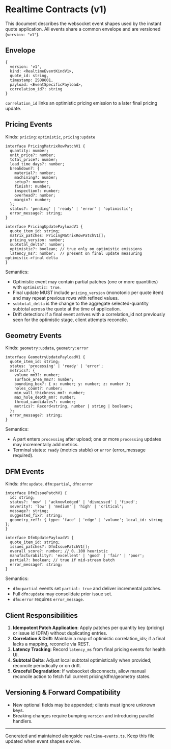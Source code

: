 # Realtime Contracts (v1)

This document describes the websocket event shapes used by the instant quote application. All events share a common envelope and are versioned (`version: "v1"`).

## Envelope
```
{
  version: 'v1',
  kind: <RealtimeEventKindV1>,
  quote_id: string,
  timestamp: ISO8601,
  payload: <EventSpecificPayload>,
  correlation_id?: string
}
```
`correlation_id` links an optimistic pricing emission to a later final pricing update.

## Pricing Events
Kinds: `pricing:optimistic`, `pricing:update`
```
interface PricingMatrixRowPatchV1 {
  quantity: number;
  unit_price?: number;
  total_price?: number;
  lead_time_days?: number;
  breakdown?: {
    material?: number;
    machining?: number;
    setup?: number;
    finish?: number;
    inspection?: number;
    overhead?: number;
    margin?: number;
  };
  status?: 'pending' | 'ready' | 'error' | 'optimistic';
  error_message?: string;
}

interface PricingUpdatePayloadV1 {
  quote_item_id: string;
  matrix_patches: PricingMatrixRowPatchV1[];
  pricing_version: number;
  subtotal_delta?: number;
  optimistic?: boolean; // true only on optimistic emissions
  latency_ms?: number;  // present on final update measuring optimistic->final delta
}
```
Semantics:
- Optimistic event may contain partial patches (one or more quantities) with `optimistic: true`.
- Final update MUST include `pricing_version` (monotonic per quote item) and may repeat previous rows with refined values.
- `subtotal_delta` is the change to the aggregate selected-quantity subtotal across the quote at the time of application.
- Drift detection: if a final event arrives with a correlation_id not previously seen for the optimistic stage, client attempts reconcile.

## Geometry Events
Kinds: `geometry:update`, `geometry:error`
```
interface GeometryUpdatePayloadV1 {
  quote_item_id: string;
  status: 'processing' | 'ready' | 'error';
  metrics?: {
    volume_mm3?: number;
    surface_area_mm2?: number;
    bounding_box?: { x: number; y: number; z: number };
    holes_count?: number;
    min_wall_thickness_mm?: number;
    max_hole_depth_mm?: number;
    thread_candidates?: number;
    metrics?: Record<string, number | string | boolean>;
  };
  error_message?: string;
}
```
Semantics:
- A part enters `processing` after upload; one or more `processing` updates may incrementally add metrics.
- Terminal states: `ready` (metrics stable) or `error` (error_message required).

## DFM Events
Kinds: `dfm:update`, `dfm:partial`, `dfm:error`
```
interface DfmIssuePatchV1 {
  id: string;
  status?: 'new' | 'acknowledged' | 'dismissed' | 'fixed';
  severity?: 'low' | 'medium' | 'high' | 'critical';
  message?: string;
  suggested_fix?: string;
  geometry_ref?: { type: 'face' | 'edge' | 'volume'; local_id: string };
}

interface DfmUpdatePayloadV1 {
  quote_item_id: string;
  issues_patches?: DfmIssuePatchV1[];
  overall_score?: number; // 0..100 heuristic
  manufacturability?: 'excellent' | 'good' | 'fair' | 'poor';
  partial?: boolean; // true if mid-stream batch
  error_message?: string;
}
```
Semantics:
- `dfm:partial` events set `partial: true` and deliver incremental patches.
- Full `dfm:update` may consolidate prior issue set.
- `dfm:error` requires `error_message`.

## Client Responsibilities
1. **Idempotent Patch Application**: Apply patches per quantity key (pricing) or issue id (DFM) without duplicating entries.
2. **Correlation & Drift**: Maintain a map of optimistic correlation_ids; if a final lacks a mapping, reconcile via REST.
3. **Latency Tracking**: Record `latency_ms` from final pricing events for health UI.
4. **Subtotal Delta**: Adjust local subtotal optimistically when provided; reconcile periodically or on drift.
5. **Graceful Degradation**: If websocket disconnects, allow manual reconcile action to fetch full current pricing/dfm/geometry states.

## Versioning & Forward Compatibility
- New optional fields may be appended; clients must ignore unknown keys.
- Breaking changes require bumping `version` and introducing parallel handlers.

---
Generated and maintained alongside `realtime-events.ts`. Keep this file updated when event shapes evolve.

